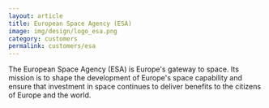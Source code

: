 ```yaml
---
layout: article
title: European Space Agency (ESA)
image: img/design/logo_esa.png
category: customers
permalink: customers/esa
---
```


The European Space Agency (ESA) is Europe's gateway to space. Its
mission is to shape the development of Europe's space capability and
ensure that investment in space continues to deliver benefits to the
citizens of Europe and the world.

